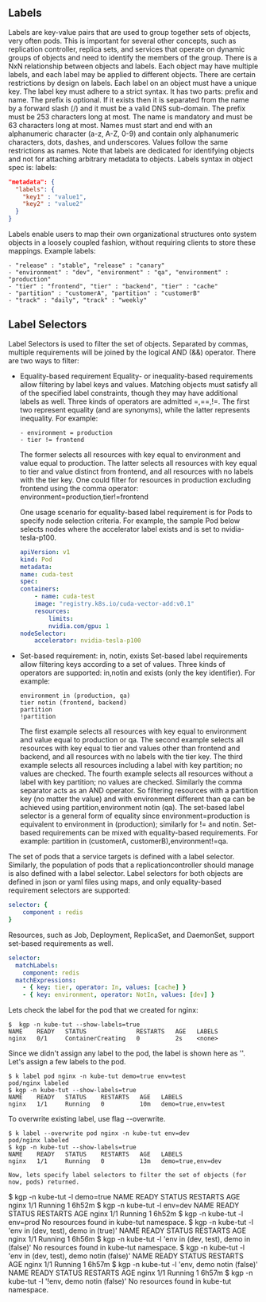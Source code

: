 ## Labels
Labels are key-value pairs that are used to group together sets of objects, very often pods. This is important for several other concepts, such as replication controller, replica sets, and services that operate on dynamic groups of objects and need to identify the members of the group. There is a NxN relationship between objects and labels. Each object may have multiple labels, and each label may be applied to different objects. There are certain restrictions by design on labels. Each label on an object must have a unique key. The label key must adhere to a strict syntax. It has two parts: prefix and name. The prefix is optional. If it exists then it is separated from the name by a forward slash (/) and it must be a valid DNS sub-domain. The prefix must be 253 characters long at most. The name is mandatory and must be 63 characters long at most. Names must start and end with an alphanumeric character (a-z, A-Z, 0-9) and contain only alphanumeric characters, dots, dashes, and underscores. Values follow the same restrictions as names. Note that labels are dedicated for identifying objects and not for attaching arbitrary metadata to objects.
Labels syntax in object spec is:
labels:
```json
"metadata": {
  "labels": {
    "key1" : "value1",
    "key2" : "value2"
  }
}
```

Labels enable users to map their own organizational structures onto system objects in a loosely coupled fashion, without requiring clients to store these mappings.
Example labels:
```
- "release" : "stable", "release" : "canary"
- "environment" : "dev", "environment" : "qa", "environment" : "production"
- "tier" : "frontend", "tier" : "backend", "tier" : "cache"
- "partition" : "customerA", "partition" : "customerB"
- "track" : "daily", "track" : "weekly"
```

## Label Selectors
Label Selectors is used to filter the set of objects. Separated by commas, multiple requirements will be joined by the logical AND (&&) operator. There are two ways to filter:
- Equality-based requirement
    Equality- or inequality-based requirements allow filtering by label keys and values. Matching objects must satisfy all of the specified label constraints, though they may have additional labels as well. Three kinds of operators are admitted =,==,!=. The first two represent equality (and are synonyms), while the latter represents inequality. For example:
    ```
    - environment = production
    - tier != frontend
    ```
    The former selects all resources with key equal to environment and value equal to production. The latter selects all resources with key equal to tier and value distinct from frontend, and all resources with no labels with the tier key. One could filter for resources in production excluding frontend using the comma operator: environment=production,tier!=frontend

    One usage scenario for equality-based label requirement is for Pods to specify node selection criteria. For example, the sample Pod below selects nodes where the accelerator label exists and is set to nvidia-tesla-p100.
    ```yaml
    apiVersion: v1
    kind: Pod
    metadata:
    name: cuda-test
    spec:
    containers:
        - name: cuda-test
        image: "registry.k8s.io/cuda-vector-add:v0.1"
        resources:
            limits:
            nvidia.com/gpu: 1
    nodeSelector:
        accelerator: nvidia-tesla-p100
    ```

- Set-based requirement: in, notin, exists 
    Set-based label requirements allow filtering keys according to a set of values. Three kinds of operators are supported: in,notin and exists (only the key identifier). For example:
    ```
    environment in (production, qa)
    tier notin (frontend, backend)
    partition
    !partition
    ```
    The first example selects all resources with key equal to environment and value equal to production or qa. The second example selects all resources with key equal to tier and values other than frontend and backend, and all resources with no labels with the tier key. The third example selects all resources including a label with key partition; no values are checked. The fourth example selects all resources without a label with key partition; no values are checked. Similarly the comma separator acts as an AND operator. So filtering resources with a partition key (no matter the value) and with environment different than qa can be achieved using partition,environment notin (qa). The set-based label selector is a general form of equality since environment=production is equivalent to environment in (production); similarly for != and notin. Set-based requirements can be mixed with equality-based requirements. For example: partition in (customerA, customerB),environment!=qa.

The set of pods that a service targets is defined with a label selector. Similarly, the population of pods that a replicationcontroller should manage is also defined with a label selector.
Label selectors for both objects are defined in json or yaml files using maps, and only equality-based requirement selectors are supported:
```yaml
selector: {
    component : redis
}
```
Resources, such as Job, Deployment, ReplicaSet, and DaemonSet, support set-based requirements as well.

```yaml
selector:
  matchLabels:
    component: redis
  matchExpressions:
    - { key: tier, operator: In, values: [cache] }
    - { key: environment, operator: NotIn, values: [dev] }
```

Lets check the label for the pod that we created for nginx:

```
$  kgp -n kube-tut --show-labels=true
NAME    READY   STATUS              RESTARTS   AGE   LABELS
nginx   0/1     ContainerCreating   0          2s    <none>
```
Since we didn't assign any label to the pod, the label is shown here as '<none>'.
Let's assign a few labels to the pod.
```
$ k label pod nginx -n kube-tut demo=true env=test
pod/nginx labeled
$ kgp -n kube-tut --show-labels=true
NAME    READY   STATUS    RESTARTS   AGE   LABELS
nginx   1/1     Running   0          10m   demo=true,env=test
```
To overwrite existing label, use flag --overwrite.
```
$ k label --overwrite pod nginx -n kube-tut env=dev
pod/nginx labeled
$ kgp -n kube-tut --show-labels=true
NAME    READY   STATUS    RESTARTS   AGE   LABELS
nginx   1/1     Running   0          13m   demo=true,env=dev

Now, lets specify label selectors to filter the set of objects (for now, pods) returned.
```
$ kgp -n kube-tut -l demo=true
NAME    READY   STATUS    RESTARTS   AGE
nginx   1/1     Running   1          6h52m
$ kgp -n kube-tut -l env=dev
NAME    READY   STATUS    RESTARTS   AGE
nginx   1/1     Running   1          6h52m
$ kgp -n kube-tut -l env=prod
No resources found in kube-tut namespace.
$ kgp -n kube-tut -l 'env in (dev, test), demo in (true)'
NAME    READY   STATUS    RESTARTS   AGE
nginx   1/1     Running   1          6h56m
$ kgp -n kube-tut -l 'env in (dev, test), demo in (false)'
No resources found in kube-tut namespace.
$ kgp -n kube-tut -l 'env in (dev, test), demo notin (false)'
NAME    READY   STATUS    RESTARTS   AGE
nginx   1/1     Running   1          6h57m
$ kgp -n kube-tut -l 'env, demo notin (false)'
NAME    READY   STATUS    RESTARTS   AGE
nginx   1/1     Running   1          6h57m
$ kgp -n kube-tut -l '!env, demo notin (false)'
No resources found in kube-tut namespace.
```